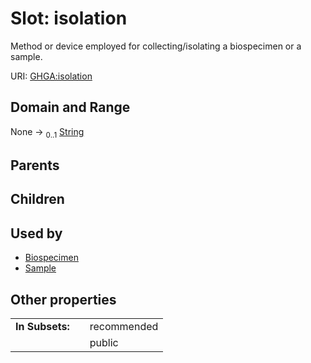 
# Slot: isolation


Method or device employed for collecting/isolating a biospecimen or a sample.

URI: [GHGA:isolation](https://w3id.org/GHGA/isolation)


## Domain and Range

None &#8594;  <sub>0..1</sub> [String](types/String.md)

## Parents


## Children


## Used by

 * [Biospecimen](Biospecimen.md)
 * [Sample](Sample.md)

## Other properties

|  |  |  |
| --- | --- | --- |
| **In Subsets:** | | recommended |
|  | | public |

